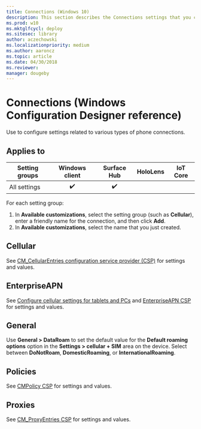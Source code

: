 ```yaml
---
title: Connections (Windows 10)
description: This section describes the Connections settings that you can configure in provisioning packages for Windows 10 using Windows Configuration Designer.
ms.prod: w10
ms.mktglfcycl: deploy
ms.sitesec: library
author: aczechowski
ms.localizationpriority: medium
ms.author: aaroncz
ms.topic: article
ms.date: 04/30/2018
ms.reviewer: 
manager: dougeby
---
```


# Connections (Windows Configuration Designer reference)

Use to configure settings related to various types of phone connections.

## Applies to

| Setting groups  | Windows client | Surface Hub | HoloLens | IoT Core |
| --- | :---: | :---: | :---: | :---: | 
| All settings  | ✔️ | ✔️ |  |  |


For each setting group:
1. In **Available customizations**, select the setting group (such as **Cellular**), enter a friendly name for the connection, and then click **Add**.
2. In **Available customizations**, select the name that you just created. 

## Cellular

See [CM_CellularEntries configuration service provider (CSP)](/windows/client-management/mdm/cm-cellularentries-csp) for settings and values.

## EnterpriseAPN

See [Configure cellular settings for tablets and PCs](../provisioning-apn.md) and 
[EnterpriseAPN CSP](/windows/client-management/mdm/enterpriseapn-csp) for settings and values.

## General

Use **General > DataRoam** to set the default value for the **Default roaming options** option in the **Settings > cellular + SIM** area on the device. Select between **DoNotRoam**, **DomesticRoaming**, or **InternationalRoaming**. 

## Policies

See [CMPolicy CSP](/windows/client-management/mdm/cmpolicy-csp) for settings and values.

## Proxies

See [CM_ProxyEntries CSP](/windows/client-management/mdm/cm-proxyentries-csp) for settings and values.

